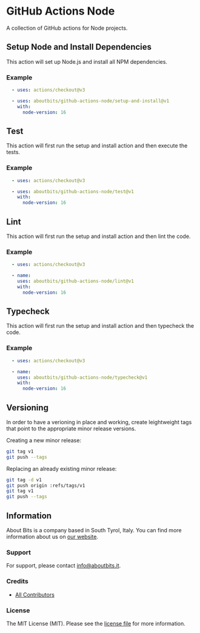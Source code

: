 # GitHub Actions Node

A collection of GitHub actions for Node projects.

## Setup Node and Install Dependencies

This action will set up Node.js and install all NPM dependencies.

### Example

```yaml
  - uses: actions/checkout@v3

  - uses: aboutbits/github-actions-node/setup-and-install@v1
    with:
      node-version: 16
```

## Test

This action will first run the setup and install action and then execute the tests.

### Example

```yaml
  - uses: actions/checkout@v3

  - uses: aboutbits/github-actions-node/test@v1
    with:
      node-version: 16
```

## Lint

This action will first run the setup and install action and then lint the code.

### Example

```yaml
  - uses: actions/checkout@v3

  - name: 
    uses: aboutbits/github-actions-node/lint@v1
    with:
      node-version: 16
```

## Typecheck

This action will first run the setup and install action and then typecheck the code.

### Example

```yaml
  - uses: actions/checkout@v3

  - name: 
    uses: aboutbits/github-actions-node/typecheck@v1
    with:
      node-version: 16
```

## Versioning

In order to have a verioning in place and working, create leightweight tags that point to the appropriate minor release versions.

Creating a new minor release:

```bash
git tag v1
git push --tags
```

Replacing an already existing minor release:

```bash
git tag -d v1
git push origin :refs/tags/v1
git tag v1
git push --tags
```

## Information

About Bits is a company based in South Tyrol, Italy. You can find more information about us on [our website](https://aboutbits.it).

### Support

For support, please contact [info@aboutbits.it](mailto:info@aboutbits.it).

### Credits

- [All Contributors](../../contributors)

### License

The MIT License (MIT). Please see the [license file](license.md) for more information.
